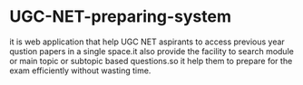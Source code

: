 # UGC-NET-preparing-system
it is web application that  help UGC NET aspirants to access previous year qustion papers in a single space.it also provide the facility to search module or main topic or subtopic based questions.so it help them to prepare for the exam efficiently without wasting time.
